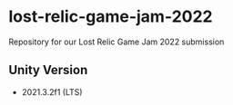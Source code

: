 # lost-relic-game-jam-2022
Repository for our Lost Relic Game Jam 2022 submission

## Unity Version
- 2021.3.2f1 (LTS)
